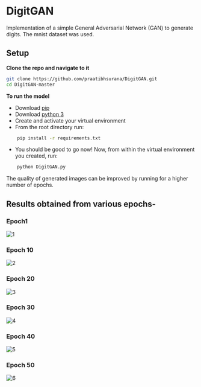 # DigitGAN
Implementation of a simple General Adversarial Network (GAN) to generate digits.
The mnist dataset was used.

## Setup

**Clone the repo and navigate to it**
```bash
git clone https://github.com/praatibhsurana/DigitGAN.git
cd DigitGAN-master
```

**To run the model**
- Download [pip](https://pip.pypa.io/en/stable/installing/)
- Download [python 3](https://www.python.org/downloads/)
- Create and activate your virtual environment 
- From the root directory run:
```bash
    pip install -r requirements.txt
```
- You should be good to go now! Now, from within the virtual environment you created, run:
```bash
    python DigitGAN.py
```
The quality of generated images can be improved by running for a higher number of epochs.

## Results obtained from various epochs-

### Epoch1
![1](https://github.com/praatibhsurana/DigitGAN/blob/master/Generator_Checkpoints/gan_generated_image_epoch_1.png?raw=true)

### Epoch 10
![2](https://github.com/praatibhsurana/DigitGAN/blob/master/Generator_Checkpoints/gan_generated_image_epoch_10.png?raw=true)

### Epoch 20
![3](https://github.com/praatibhsurana/DigitGAN/blob/master/Generator_Checkpoints/gan_generated_image_epoch_20.png?raw=true)

### Epoch 30
![4](https://github.com/praatibhsurana/DigitGAN/blob/master/Generator_Checkpoints/gan_generated_image_epoch_30.png?raw=true)

### Epoch 40
![5](https://github.com/praatibhsurana/DigitGAN/blob/master/Generator_Checkpoints/gan_generated_image_epoch_40.png?raw=true)

### Epoch 50
![6](https://github.com/praatibhsurana/DigitGAN/blob/master/Generator_Checkpoints/gan_generated_image_epoch_50.png?raw=true)
